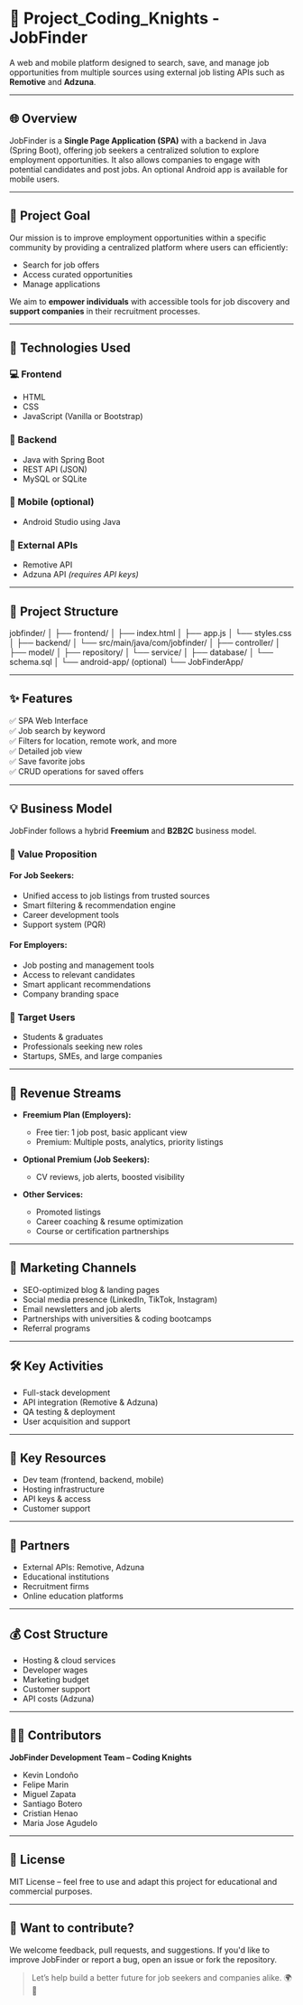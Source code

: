 # 💼 Project_Coding_Knights - JobFinder

A web and mobile platform designed to search, save, and manage job opportunities from multiple sources using external job listing APIs such as **Remotive** and **Adzuna**.

---

## 🌐 Overview

JobFinder is a **Single Page Application (SPA)** with a backend in Java (Spring Boot), offering job seekers a centralized solution to explore employment opportunities. It also allows companies to engage with potential candidates and post jobs. An optional Android app is available for mobile users.

---

## 🎯 Project Goal

Our mission is to improve employment opportunities within a specific community by providing a centralized platform where users can efficiently:

- Search for job offers
- Access curated opportunities
- Manage applications

We aim to **empower individuals** with accessible tools for job discovery and **support companies** in their recruitment processes.

---

## 🚀 Technologies Used

### 💻 Frontend
- HTML
- CSS
- JavaScript (Vanilla or Bootstrap)

### 🧠 Backend
- Java with Spring Boot
- REST API (JSON)
- MySQL or SQLite

### 📱 Mobile (optional)
- Android Studio using Java

### 🔗 External APIs
- Remotive API
- Adzuna API *(requires API keys)*

---

## 📁 Project Structure


jobfinder/
│
├── frontend/
│   ├── index.html
│   ├── app.js
│   └── styles.css
│
├── backend/
│   └── src/main/java/com/jobfinder/
│       ├── controller/
│       ├── model/
│       ├── repository/
│       └── service/
│
├── database/
│   └── schema.sql
│
└── android-app/ (optional)
└── JobFinderApp/

---

## ✨ Features

✅ SPA Web Interface  
✅ Job search by keyword  
✅ Filters for location, remote work, and more  
✅ Detailed job view  
✅ Save favorite jobs  
✅ CRUD operations for saved offers  

---

## 💡 Business Model

JobFinder follows a hybrid **Freemium** and **B2B2C** business model.

### 🎁 Value Proposition

#### For Job Seekers:
- Unified access to job listings from trusted sources
- Smart filtering & recommendation engine
- Career development tools
- Support system (PQR)

#### For Employers:
- Job posting and management tools
- Access to relevant candidates
- Smart applicant recommendations
- Company branding space

### 👥 Target Users
- Students & graduates
- Professionals seeking new roles
- Startups, SMEs, and large companies

---

## 💸 Revenue Streams

- **Freemium Plan (Employers):**
  - Free tier: 1 job post, basic applicant view
  - Premium: Multiple posts, analytics, priority listings

- **Optional Premium (Job Seekers):**
  - CV reviews, job alerts, boosted visibility

- **Other Services:**
  - Promoted listings
  - Career coaching & resume optimization
  - Course or certification partnerships

---

## 📣 Marketing Channels

- SEO-optimized blog & landing pages
- Social media presence (LinkedIn, TikTok, Instagram)
- Email newsletters and job alerts
- Partnerships with universities & coding bootcamps
- Referral programs

---

## 🛠️ Key Activities

- Full-stack development
- API integration (Remotive & Adzuna)
- QA testing & deployment
- User acquisition and support

---

## 🔑 Key Resources

- Dev team (frontend, backend, mobile)
- Hosting infrastructure
- API keys & access
- Customer support

---

## 🤝 Partners

- External APIs: Remotive, Adzuna
- Educational institutions
- Recruitment firms
- Online education platforms

---

## 💰 Cost Structure

- Hosting & cloud services
- Developer wages
- Marketing budget
- Customer support
- API costs (Adzuna)

---

## 👨‍💻 Contributors

**JobFinder Development Team – Coding Knights**

- Kevin Londoño  
- Felipe Marin  
- Miguel Zapata  
- Santiago Botero  
- Cristian Henao  
- Maria Jose Agudelo

---

## 📌 License

MIT License – feel free to use and adapt this project for educational and commercial purposes.

---

## 🚀 Want to contribute?

We welcome feedback, pull requests, and suggestions. If you'd like to improve JobFinder or report a bug, open an issue or fork the repository.

> Let’s help build a better future for job seekers and companies alike. 🌍💼